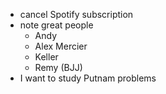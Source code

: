 - cancel Spotify subscription
- note great people
    - Andy
    - Alex Mercier
    - Keller
    - Remy (BJJ)
- I want to study Putnam problems
